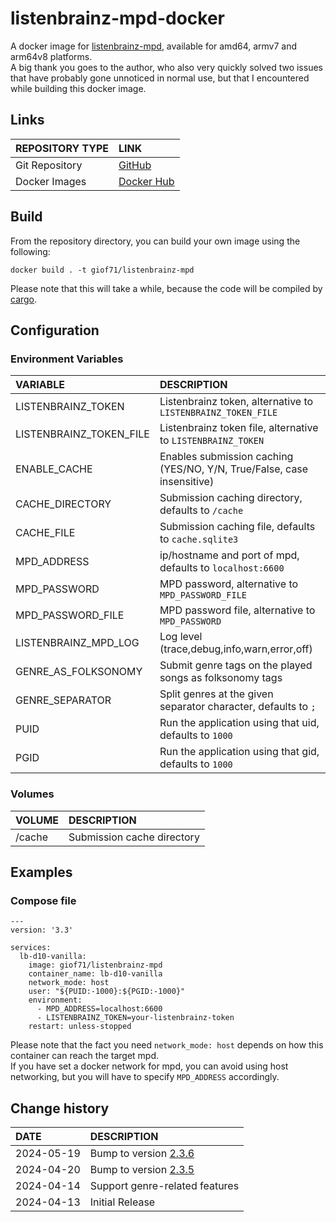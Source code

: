 # listenbrainz-mpd-docker

A docker image for [listenbrainz-mpd](https://codeberg.org/elomatreb/listenbrainz-mpd), available for amd64, armv7 and arm64v8 platforms.  
A big thank you goes to the author, who also very quickly solved two issues that have probably gone unnoticed in normal use, but that I encountered while building this docker image.   

## Links

REPOSITORY TYPE|LINK
:---|:---
Git Repository|[GitHub](https://github.com/GioF71/listenbrainz-mpd-docker)
Docker Images|[Docker Hub](https://hub.docker.com/repository/docker/giof71/listenbrainz-mpd)


## Build

From the repository directory, you can build your own image using the following:

```code
docker build . -t giof71/listenbrainz-mpd
```

Please note that this will take a while, because the code will be compiled by [cargo](https://doc.rust-lang.org/cargo/).  

## Configuration

### Environment Variables

VARIABLE|DESCRIPTION
:---|:---
LISTENBRAINZ_TOKEN|Listenbrainz token, alternative to `LISTENBRAINZ_TOKEN_FILE`
LISTENBRAINZ_TOKEN_FILE|Listenbrainz token file, alternative to `LISTENBRAINZ_TOKEN`
ENABLE_CACHE|Enables submission caching (YES/NO, Y/N, True/False, case insensitive)
CACHE_DIRECTORY|Submission caching directory, defaults to `/cache`
CACHE_FILE|Submission caching file, defaults to `cache.sqlite3`
MPD_ADDRESS|ip/hostname and port of mpd, defaults to `localhost:6600`
MPD_PASSWORD|MPD password, alternative to `MPD_PASSWORD_FILE`
MPD_PASSWORD_FILE|MPD password file, alternative to `MPD_PASSWORD`
LISTENBRAINZ_MPD_LOG|Log level (trace,debug,info,warn,error,off)
GENRE_AS_FOLKSONOMY|Submit genre tags on the played songs as folksonomy tags
GENRE_SEPARATOR|Split genres at the given separator character, defaults to `;`
PUID|Run the application using that uid, defaults to `1000`
PGID|Run the application using that gid, defaults to `1000`

### Volumes

VOLUME|DESCRIPTION
:---|:---
/cache|Submission cache directory

## Examples

### Compose file

```text
---
version: '3.3'

services:
  lb-d10-vanilla:
    image: giof71/listenbrainz-mpd
    container_name: lb-d10-vanilla
    network_mode: host
    user: "${PUID:-1000}:${PGID:-1000}"
    environment:
      - MPD_ADDRESS=localhost:6600
      - LISTENBRAINZ_TOKEN=your-listenbrainz-token
    restart: unless-stopped
```

Please note that the fact you need `network_mode: host` depends on how this container can reach the target mpd.  
If you have set a docker network for mpd, you can avoid using host networking, but you will have to specify `MPD_ADDRESS` accordingly.  

## Change history

DATE|DESCRIPTION
:---|:---
2024-05-19|Bump to version [2.3.6](https://codeberg.org/elomatreb/listenbrainz-mpd/releases/tag/v2.3.6)
2024-04-20|Bump to version [2.3.5](https://codeberg.org/elomatreb/listenbrainz-mpd/releases/tag/v2.3.5)
2024-04-14|Support genre-related features
2024-04-13|Initial Release
